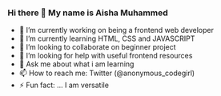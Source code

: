 ### Hi there 👋 My name is Aisha Muhammed



- 🔭 I’m currently working on being a frontend web developer
- 🌱 I’m currently learning HTML, CSS and JAVASCRIPT
- 👯 I’m looking to collaborate on beginner project
- 🤔 I’m looking for help with useful frontend resources 
- 💬 Ask me about what i am learning
- 📫 How to reach me: Twitter (@anonymous_codegirl)
- ⚡ Fun fact: ... I am versatile
